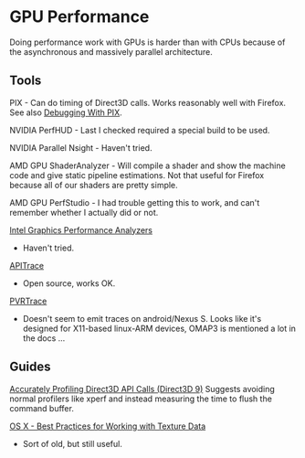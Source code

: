# GPU Performance

Doing performance work with GPUs is harder than with CPUs because of the
asynchronous and massively parallel architecture.

## Tools

PIX - Can do timing of Direct3D calls. Works reasonably well with
Firefox. See also [Debugging With
PIX](/en/Debugging_With_PIX "en/Debugging With PIX").

NVIDIA PerfHUD - Last I checked required a special build to be used.

NVIDIA Parallel Nsight - Haven\'t tried.

AMD GPU ShaderAnalyzer - Will compile a shader and show the machine code
and give static pipeline estimations. Not that useful for Firefox
because all of our shaders are pretty simple.

AMD GPU PerfStudio - I had trouble getting this to work, and can\'t
remember whether I actually did or not.

[Intel Graphics Performance Analyzers](http://software.intel.com/en-us/articles/intel-gpa/ "http://software.intel.com/en-us/articles/intel-gpa/")
- Haven\'t tried.

[APITrace](https://github.com/apitrace/apitrace "https://github.com/apitrace/apitrace")
- Open source, works OK.

[PVRTrace](http://www.imgtec.com/powervr/insider/pvrtrace.asp "http://www.imgtec.com/powervr/insider/pvrtrace.asp")
- Doesn\'t seem to emit traces on android/Nexus S. Looks like it\'s
designed for X11-based linux-ARM devices, OMAP3 is mentioned a lot in
the docs \...

## Guides

[Accurately Profiling Direct3D API Calls (Direct3D
9)](http://msdn.microsoft.com/en-us/library/bb172234%28v=vs.85%29.aspx "http://msdn.microsoft.com/en-us/library/bb172234(v=vs.85).aspx")
Suggests avoiding normal profilers like xperf and instead measuring the
time to flush the command buffer.

[OS X - Best Practices for Working with Texture
Data](http://developer.apple.com/library/mac/#documentation/GraphicsImaging/Conceptual/OpenGL-MacProgGuide/opengl_texturedata/opengl_texturedata.html "http://developer.apple.com/library/mac/#documentation/GraphicsImaging/Conceptual/OpenGL-MacProgGuide/opengl_texturedata/opengl_texturedata.html")
- Sort of old, but still useful.
